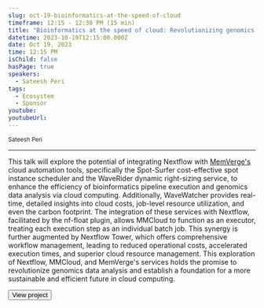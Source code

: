 ```yaml
---
slug: oct-19-bioinformatics-at-the-speed-of-cloud
timeframe: 12:15 - 12:30 PM (15 min)
title: "Bioinformatics at the speed of cloud: Revolutionizing genomics with Nextflow and MMCloud"
datetime: 2023-10-19T12:15:00.000Z
date: Oct 19, 2023
time: 12:15 PM
isChild: false
hasPage: true
speakers:
  - Sateesh Peri
tags:
  - Ecosystem
  - Sponsor
youtube: 
youtubeUrl: 
---
```

<div className="mb-4">
  <small className="typo-small">
    Sateesh Peri
  </small>
</div>

<hr className="border-t border-gray-50 mb-4 opacity-20" />

This talk will explore the potential of integrating Nextflow with [MemVerge's](https://memverge.com/) cloud automation tools, specifically the Spot-Surfer cost-effective spot instance scheduler and the WaveRider dynamic right-sizing service, to enhance the efficiency of bioinformatics pipeline execution and genomics data analysis via cloud computing. Additionally, WaveWatcher provides real-time, detailed insights into cloud costs, job-level resource utilization, and even the carbon footprint. The integration of these services with Nextflow, facilitated by the nf-float plugin, allows MMCloud to function as an executor, treating each execution step as an individual batch job. This synergy is further augmented by Nextflow Tower, which offers comprehensive workflow management, leading to reduced operational costs, accelerated execution times, and superior cloud resource management. This exploration of Nextflow, MMCloud, and MemVerge's services holds the promise to revolutionize genomics data analysis and establish a foundation for a more sustainable and efficient future in cloud computing.

<div>
  <Button to="https://memverge.com/" variant="secondary" size="md" arrow>
    View project
  </Button>
</div>
